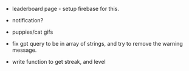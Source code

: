 - leaderboard page - setup firebase for this.
- notification?

- puppies/cat gifs

- fix gpt query to be in array of strings, and try to remove the warning message.
- write function to get streak, and level
